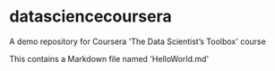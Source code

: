 # datasciencecoursera
A demo repository for Coursera 'The Data Scientist’s Toolbox' course

This contains a Markdown file named 'HelloWorld.md'
